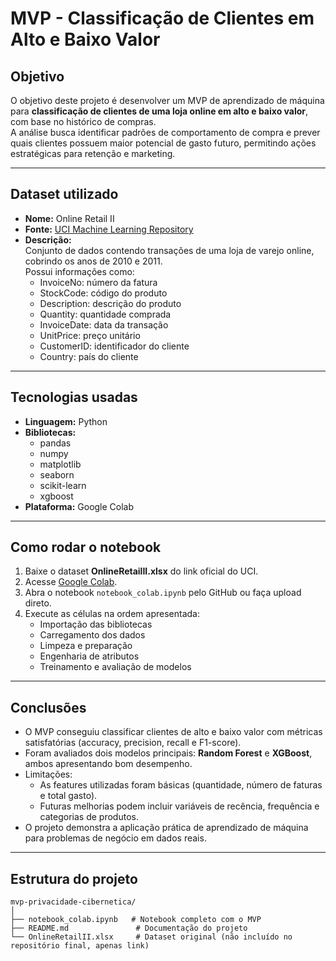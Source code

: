 
# MVP - Classificação de Clientes em Alto e Baixo Valor

## Objetivo
O objetivo deste projeto é desenvolver um MVP de aprendizado de máquina para **classificação de clientes de uma loja online em alto e baixo valor**, com base no histórico de compras.  
A análise busca identificar padrões de comportamento de compra e prever quais clientes possuem maior potencial de gasto futuro, permitindo ações estratégicas para retenção e marketing.

---

## Dataset utilizado
- **Nome:** Online Retail II  
- **Fonte:** [UCI Machine Learning Repository](https://archive.ics.uci.edu/ml/datasets/online+retail+ii)  
- **Descrição:**  
  Conjunto de dados contendo transações de uma loja de varejo online, cobrindo os anos de 2010 e 2011.  
  Possui informações como:
  - InvoiceNo: número da fatura
  - StockCode: código do produto
  - Description: descrição do produto
  - Quantity: quantidade comprada
  - InvoiceDate: data da transação
  - UnitPrice: preço unitário
  - CustomerID: identificador do cliente
  - Country: país do cliente

---

## Tecnologias usadas
- **Linguagem:** Python  
- **Bibliotecas:**
  - pandas
  - numpy
  - matplotlib
  - seaborn
  - scikit-learn
  - xgboost
- **Plataforma:** Google Colab

---

## Como rodar o notebook
1. Baixe o dataset **OnlineRetailII.xlsx** do link oficial do UCI.  
2. Acesse [Google Colab](https://colab.research.google.com/).  
3. Abra o notebook `notebook_colab.ipynb` pelo GitHub ou faça upload direto.  
4. Execute as células na ordem apresentada:
   - Importação das bibliotecas
   - Carregamento dos dados
   - Limpeza e preparação
   - Engenharia de atributos
   - Treinamento e avaliação de modelos

---

## Conclusões
- O MVP conseguiu classificar clientes de alto e baixo valor com métricas satisfatórias (accuracy, precision, recall e F1-score).  
- Foram avaliados dois modelos principais: **Random Forest** e **XGBoost**, ambos apresentando bom desempenho.  
- Limitações:
  - As features utilizadas foram básicas (quantidade, número de faturas e total gasto).  
  - Futuras melhorias podem incluir variáveis de recência, frequência e categorias de produtos.
- O projeto demonstra a aplicação prática de aprendizado de máquina para problemas de negócio em dados reais.

---

## Estrutura do projeto
```
mvp-privacidade-cibernetica/
│
├── notebook_colab.ipynb   # Notebook completo com o MVP
├── README.md               # Documentação do projeto
└── OnlineRetailII.xlsx     # Dataset original (não incluído no repositório final, apenas link)
```
